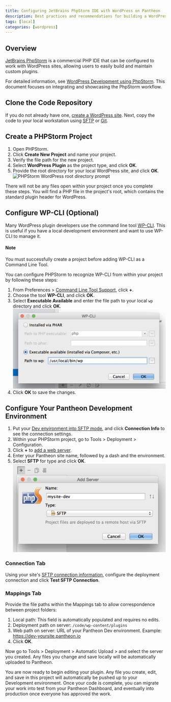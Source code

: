 ```yaml
---
title: Configuring JetBrains PhpStorm IDE with WordPress on Pantheon
description: Best practices and recommendations for building a WordPress site using JetBrains PhpStorm.
tags: [local]
categories: [wordpress]
---
```

## Overview

[JetBrains PhpStorm](https://www.jetbrains.com/phpstorm/) is a commercial PHP IDE that can be configured to work with WordPress sites, allowing users to easily build and maintain custom plugins.

For detailed information, see [WordPress Development using PhpStorm](https://confluence.jetbrains.com/display/PhpStorm/WordPress+Development+using+PhpStorm). This document focuses on integrating and showcasing the PhpStorm workflow.

## Clone the Code Repository
If you do not already have one, [create a WordPress site](/docs/launch-wordpress/). Next, copy the code to your local workstation using [SFTP](/docs/sftp#sftp-connection-information) or [Git](/docs/git/#clone-your-site-codebase).

## Create a PHPStorm Project

1. Open PHPStorm.
1. Click **Create New Project** and name your project.
1. Verify the file path for the new project.
1. Select **WordPress Plugin** as the project type, and click **OK**.
1. Provide the root directory for your local WordPress site, and click **OK**.
![PHPStorm WordPress root directory prompt](/docs/assets/images/phpstorm-root-dir.png)

There will not be any files open within your project once you complete these steps. You will find a PHP file in the project's root, which contains the standard plugin header for WordPress.

## Configure WP-CLI (Optional)
Many WordPress plugin developers use the command line tool [WP-CLI](https://make.wordpress.org/cli/handbook/). This is useful if you have a local development environment and want to use WP-CLI to manage it.

<div class="alert alert-info" role="alert">
<h4 class="info">Note</h4>
<p>You must successfully create a project before adding WP-CLI as a Command Line Tool.</p></div>

You can configure PHPStorm to recognize WP-CLI from within your project by following these steps:

1. From Preferences > [Command Line Tool Support](https://www.jetbrains.com/help/phpstorm/command-line-tool-support.html), click **+**.
1. Choose the tool **WP-CLI**, and click **OK**.
1. Select **Executable Available** and enter the file path to your local `wp` directory and click **OK**.
 ![Configuring wp-cli path for PHPStorm](/source/docs/assets/images/path-to-wp-phpstorm.png)
1. Click **OK** to save the changes.


## Configure Your Pantheon Development Environment
1. Put your [Dev environment into SFTP mode](/docs/sftp#sftp-mode), and click **Connection Info** to see the connection settings.
2. Within your PHPStorm project, go to Tools > Deployment > Configuration.
3. Click **+** to [add a web server](https://www.jetbrains.com/help/phpstorm/add-server-dialog.html).
4. Enter your Pantheon site name, followed by a dash and the environment.
5. Select **SFTP** for type and click **OK**.
 ![Add web server PHPStorm](/source/docs/assets/images/add-web-server-phpstorm.png)
### Connection Tab

Using your site's [SFTP connection information](/docs/sftp#sftp-connection-information), configure the deployment connection and click **Test SFTP Connection**.

### Mappings Tab
Provide the file paths within the Mappings tab to allow correspondence between project folders:

1. Local path: This field is automatically populated and requires no edits.
2. Deployment path on server: `/code/wp-content/plugins`
3. Web path on server: URL of your Pantheon Dev environment. Example: https://dev-yoursite.pantheon.io
4. Click **OK**.

Now go to Tools > Deployment > Automatic Upload > and select the server you created. Any files you change and save locally will be automatically uploaded to Pantheon.

You are now ready to begin editing your plugin. Any file you create, edit, and save in this project will automatically be pushed up to your Development environment. Once your code is complete, you can migrate your work into test from your Pantheon Dashboard, and eventually into production once everyone has approved the work.
